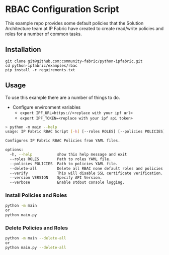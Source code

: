 # RBAC Configuration Script
This example repo provides some default policies that the Solution Architecture team at IP Fabric have created to create read/write policies and roles for a number of common tasks.

## Installation

```
git clone git@github.com:community-fabric/python-ipfabric.git
cd python-ipfabric/examples/rbac
pip install -r requirements.txt
```

## Usage
To use this example there are a number of things to do.

- Configure environment variables
    - `export IPF_URL=https://<replace with your ipf url>`
    - `export IPF_TOKEN=<replace with your ipf api token>`

```bash
> python -m main --help
usage: IP Fabric RBAC Script [-h] [--roles ROLES] [--policies POLICIES] [--delete-all] [--verify] [--version VERSION] [--verbose]

Configures IP Fabric RBAC Policies from YAML files.

options:
  -h, --help           show this help message and exit
  --roles ROLES        Path to roles YAML file.
  --policies POLICIES  Path to policies YAML file.
  --delete-all         Delete all RBAC none default roles and policies.
  --verify             This will disable SSL certificate verification.
  --version VERSION    Specify API Version.
  --verbose            Enable stdout console logging.
```

### Install Policies and Roles

```bash
python -m main
or
python main.py
```

### Delete Policies and Roles

```bash
python -m main --delete-all
or
python main.py --delete-all
```

